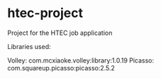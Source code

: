 # htec-project
Project for the HTEC job application

Libraries used:

Volley: com.mcxiaoke.volley:library:1.0.19
Picasso: com.squareup.picasso:picasso:2.5.2
